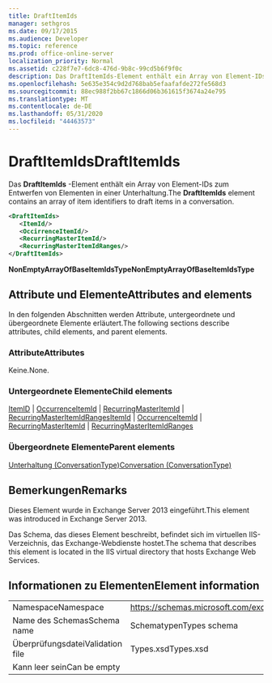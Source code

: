 ```yaml
---
title: DraftItemIds
manager: sethgros
ms.date: 09/17/2015
ms.audience: Developer
ms.topic: reference
ms.prod: office-online-server
localization_priority: Normal
ms.assetid: c228f7e7-6dc8-476d-9b8c-99cd5b6f9f0c
description: Das DraftItemIds-Element enthält ein Array von Element-IDs zum Entwerfen von Elementen in einer Unterhaltung.
ms.openlocfilehash: 5e635e354c9d2d768bab5efaafafde272fe568d3
ms.sourcegitcommit: 88ec988f2bb67c1866d06b361615f3674a24e795
ms.translationtype: MT
ms.contentlocale: de-DE
ms.lasthandoff: 05/31/2020
ms.locfileid: "44463573"
---
```

# <a name="draftitemids"></a><span data-ttu-id="5ad61-103">DraftItemIds</span><span class="sxs-lookup"><span data-stu-id="5ad61-103">DraftItemIds</span></span>

<span data-ttu-id="5ad61-104">Das **DraftItemIds** -Element enthält ein Array von Element-IDs zum Entwerfen von Elementen in einer Unterhaltung.</span><span class="sxs-lookup"><span data-stu-id="5ad61-104">The **DraftItemIds** element contains an array of item identifiers to draft items in a conversation.</span></span> 
  
```XML
<DraftItemIds>
   <ItemId/>
   <OccirrenceItemId/>
   <RecurringMasterItemId/>
   <RecurringMasterItemIdRanges/>
</DraftItemIds>
```

 <span data-ttu-id="5ad61-105">**NonEmptyArrayOfBaseItemIdsType**</span><span class="sxs-lookup"><span data-stu-id="5ad61-105">**NonEmptyArrayOfBaseItemIdsType**</span></span>
## <a name="attributes-and-elements"></a><span data-ttu-id="5ad61-106">Attribute und Elemente</span><span class="sxs-lookup"><span data-stu-id="5ad61-106">Attributes and elements</span></span>

<span data-ttu-id="5ad61-107">In den folgenden Abschnitten werden Attribute, untergeordnete und übergeordnete Elemente erläutert.</span><span class="sxs-lookup"><span data-stu-id="5ad61-107">The following sections describe attributes, child elements, and parent elements.</span></span>
  
### <a name="attributes"></a><span data-ttu-id="5ad61-108">Attribute</span><span class="sxs-lookup"><span data-stu-id="5ad61-108">Attributes</span></span>

<span data-ttu-id="5ad61-109">Keine.</span><span class="sxs-lookup"><span data-stu-id="5ad61-109">None.</span></span>
  
### <a name="child-elements"></a><span data-ttu-id="5ad61-110">Untergeordnete Elemente</span><span class="sxs-lookup"><span data-stu-id="5ad61-110">Child elements</span></span>

<span data-ttu-id="5ad61-111">[ItemID](itemid.md)  |  [OccurrenceItemId](occurrenceitemid.md)  |  [RecurringMasterItemId](recurringmasteritemid.md)  |  [RecurringMasterItemIdRanges](recurringmasteritemidranges.md)</span><span class="sxs-lookup"><span data-stu-id="5ad61-111">[ItemId](itemid.md) | [OccurrenceItemId](occurrenceitemid.md) | [RecurringMasterItemId](recurringmasteritemid.md) | [RecurringMasterItemIdRanges](recurringmasteritemidranges.md)</span></span>
  
### <a name="parent-elements"></a><span data-ttu-id="5ad61-112">Übergeordnete Elemente</span><span class="sxs-lookup"><span data-stu-id="5ad61-112">Parent elements</span></span>

[<span data-ttu-id="5ad61-113">Unterhaltung (ConversationType)</span><span class="sxs-lookup"><span data-stu-id="5ad61-113">Conversation (ConversationType)</span></span>](conversation-conversationtype.md)
  
## <a name="remarks"></a><span data-ttu-id="5ad61-114">Bemerkungen</span><span class="sxs-lookup"><span data-stu-id="5ad61-114">Remarks</span></span>

<span data-ttu-id="5ad61-115">Dieses Element wurde in Exchange Server 2013 eingeführt.</span><span class="sxs-lookup"><span data-stu-id="5ad61-115">This element was introduced in Exchange Server 2013.</span></span>
  
<span data-ttu-id="5ad61-116">Das Schema, das dieses Element beschreibt, befindet sich im virtuellen IIS-Verzeichnis, das Exchange-Webdienste hostet.</span><span class="sxs-lookup"><span data-stu-id="5ad61-116">The schema that describes this element is located in the IIS virtual directory that hosts Exchange Web Services.</span></span>
  
## <a name="element-information"></a><span data-ttu-id="5ad61-117">Informationen zu Elementen</span><span class="sxs-lookup"><span data-stu-id="5ad61-117">Element information</span></span>

|||
|:-----|:-----|
|<span data-ttu-id="5ad61-118">Namespace</span><span class="sxs-lookup"><span data-stu-id="5ad61-118">Namespace</span></span>  <br/> |https://schemas.microsoft.com/exchange/services/2006/types  <br/> |
|<span data-ttu-id="5ad61-119">Name des Schemas</span><span class="sxs-lookup"><span data-stu-id="5ad61-119">Schema name</span></span>  <br/> |<span data-ttu-id="5ad61-120">Schematypen</span><span class="sxs-lookup"><span data-stu-id="5ad61-120">Types schema</span></span>  <br/> |
|<span data-ttu-id="5ad61-121">Überprüfungsdatei</span><span class="sxs-lookup"><span data-stu-id="5ad61-121">Validation file</span></span>  <br/> |<span data-ttu-id="5ad61-122">Types.xsd</span><span class="sxs-lookup"><span data-stu-id="5ad61-122">Types.xsd</span></span>  <br/> |
|<span data-ttu-id="5ad61-123">Kann leer sein</span><span class="sxs-lookup"><span data-stu-id="5ad61-123">Can be empty</span></span>  <br/> ||
   

